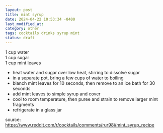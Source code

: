 ```yaml
---
layout: post
title: mint syrup
date: 2024-04-22 10:53:34 -0400
last_modified_at: 
category: other
tags: cocktails drinks syrup mint
status: draft
---
```


1 cup water  
1 cup sugar  
1 cup mint leaves  
* heat water and sugar over low heat, stirring to dissolve sugar
* in a separate pot, bring a few cups of water to boiling
* blanch mint leaves for 10 seconds, then remove to an ice bath for 30 seconds
* add mint leaves to simple syrup and cover
* cool to room temperature, then puree and strain to remove larger mint fragments
* refrigerate in a glass jar

source: <https://www.reddit.com/r/cocktails/comments/rur98i/mint_syrup_recipe>
